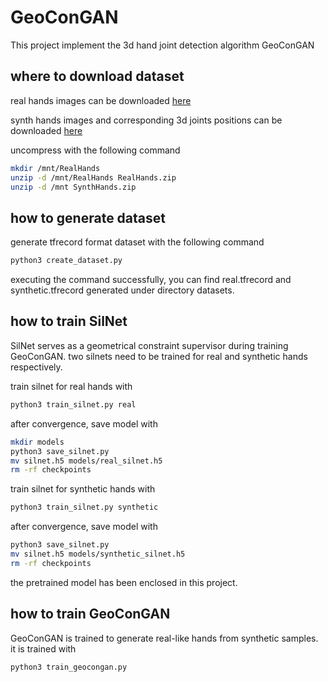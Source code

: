 # GeoConGAN
This project implement the 3d hand joint detection algorithm GeoConGAN

## where to download dataset
real hands images can be downloaded [here](https://handtracker.mpi-inf.mpg.de/data/RealHands.zip)

synth hands images and corresponding 3d joints positions can be downloaded [here](https://handtracker.mpi-inf.mpg.de/data/SynthHands.zip)

uncompress with the following command

```bash
mkdir /mnt/RealHands
unzip -d /mnt/RealHands RealHands.zip
unzip -d /mnt SynthHands.zip
```

## how to generate dataset
generate tfrecord format dataset with the following command

```bash
python3 create_dataset.py
```

executing the command successfully, you can find real.tfrecord and synthetic.tfrecord generated under directory datasets.

## how to train SilNet
SilNet serves as a geometrical constraint supervisor during training GeoConGAN. two silnets need to be trained for real and synthetic hands respectively.

train silnet for real hands with

```bash
python3 train_silnet.py real
```

after convergence, save model with

```bash
mkdir models
python3 save_silnet.py
mv silnet.h5 models/real_silnet.h5
rm -rf checkpoints
```

train silnet for synthetic hands with

```bash
python3 train_silnet.py synthetic
```

after convergence, save model with

```bash
python3 save_silnet.py
mv silnet.h5 models/synthetic_silnet.h5
rm -rf checkpoints
```

the pretrained model has been enclosed in this project.

## how to train GeoConGAN
GeoConGAN is trained to generate real-like hands from synthetic samples. it is trained with

```bash
python3 train_geocongan.py
```
